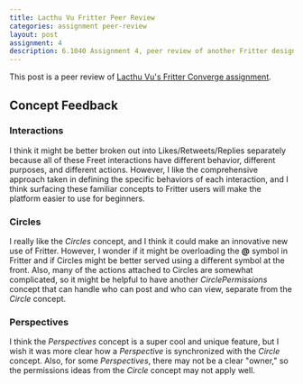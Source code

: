 ```yaml
---
title: Lacthu Vu Fritter Peer Review
categories: assignment peer-review
layout: post
assignment: 4
description: 6.1040 Assignment 4, peer review of another Fritter design convergence
---
```


This post is a peer review of [Lacthu Vu's Fritter Converge assignment](https://61040-fa22.github.io/portfolio-lacthu/assignment-03/).

## Concept Feedback

### Interactions

I think it might be better broken out into Likes/Retweets/Replies separately because all of these Freet interactions have different behavior, different purposes, and different actions. However, I like the comprehensive approach taken in defining the specific behaviors of each interaction, and I think surfacing these familiar concepts to Fritter users will make the platform easier to use for beginners.

### Circles

I really like the _Circles_ concept, and I think it could make an innovative new use of Fritter. However, I wonder if it might be overloading the **@** symbol in Fritter and if Circles might be better served using a different symbol at the front. Also, many of the actions attached to Circles are somewhat complicated, so it might be helpful to have another _CirclePermissions_ concept that can handle who can post and who can view, separate from the _Circle_ concept.

### Perspectives

I think the _Perspectives_ concept is a super cool and unique feature, but I wish it was more clear how a _Perspective_ is synchronized with the _Circle_ concept. Also, for some _Perspectives_, there may not be a clear "owner," so the permissions ideas from the _Circle_ concept may not apply well.
